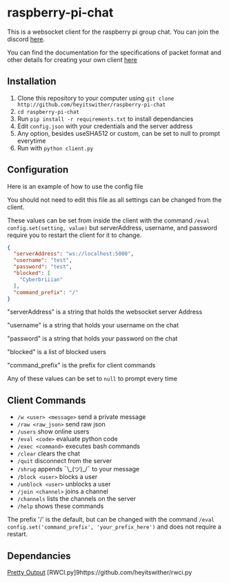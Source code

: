 
# raspberry-pi-chat

This is a websocket client for the raspberry pi group chat. You can join the discord [here](http://discord.io/raspberrypi).

You can find the documentation for the specifications of packet format and other details for creating your own client [here](https://gist.github.com/AnonymousDapper/33f45f7bf27151542330ce3a67658ba0)

## Installation

1. Clone this repository to your computer using `git clone http://github.com/heyitswither/raspberry-pi-chat`
2. `cd raspberry-pi-chat`
2. Run `pip install -r requirements.txt` to install dependancies
3. Edit `config.json` with your credentials and the server address
4. Any option, besides useSHA512 or custom, can be set to null to prompt everytime
5. Run with `python client.py`

## Configuration

Here is an example of how to use the config file

You should not need to edit this file as all settings can be changed from the client.

These values can be set from inside the client with the command `/eval config.set(setting, value)` but serverAddress, username, and password require you to restart the client for it to change.

```json
{
  "serverAddress": "ws://localhost:5000",
  "username": "test",
  "password": "test",
  "blocked": [
    "Cyberbriiian"
  ],
  "command_prefix": "/"
}
```

"serverAddress" is a string that holds the websocket server Address

"username" is a string that holds your username on the chat

"password" is a string that holds your password on the chat

"blocked" is a list of blocked users

"command_prefix" is the prefix for client commands

Any of these values can be set to `null` to prompt every time

## Client Commands

- `/w <user> <message>`
    send a private message
- `/raw <raw_json>`
    send raw json
- `/users`
    show online users
- `/eval <code>`
    evaluate python code
- `/exec <command>`
    executes bash commands
- `/clear`
    clears the chat
- `/quit`
    disconnect from the server
- `/shrug`
    appends ¯\\\_(ツ)\_/¯ to your message
- `/block <user>`
    blocks a user
- `/unblock <user>`
    unblocks a user
- `/join <channel>`
    joins a channel
- `/channels`
    lists the channels on the server
- `/help`
    shows these commands

The prefix '/' is the default, but can be changed with the command `/eval config.set('command_prefix', 'your_prefix_here')` and does not require a restart.

## Dependancies

[Pretty Output](https://github.com/Aareon/prettyoutput)
[RWCI.py]9https://github.com/heyitswither/rwci.py
